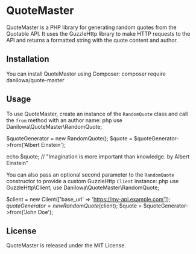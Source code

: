 # QuoteMaster

QuoteMaster is a PHP library for generating random quotes from the Quotable API. It uses the GuzzleHttp library to make HTTP requests to the API and returns a formatted string with the quote content and author.

## Installation

You can install QuoteMaster using Composer:
composer require danilowa/quote-master

## Usage

To use QuoteMaster, create an instance of the `RandomQuote` class and call the `from` method with an author name:
php use Danilowa\QuoteMaster\RandomQuote;

$quoteGenerator = new RandomQuote(); $quote = $quoteGenerator->from('Albert Einstein');

echo $quote; // "Imagination is more important than knowledge. by Albert Einstein"

You can also pass an optional second parameter to the `RandomQuote` constructor to provide a custom GuzzleHttp `Client` instance:
php use GuzzleHttp\Client; use Danilowa\QuoteMaster\RandomQuote;

$client = new Client(['base_uri' => 'https://my-api.example.com']); $quoteGenerator = new RandomQuote($client); $quote = $quoteGenerator->from('John Doe');

## License

QuoteMaster is released under the MIT License.
